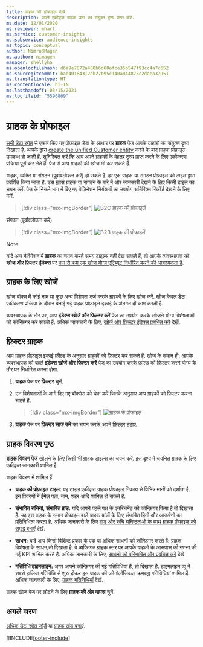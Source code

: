 ```yaml
---
title: ग्राहक की प्रोफाइल देखें
description: अपने एकीकृत ग्राहक डेटा का संयुक्त दृश्य प्राप्त करें.
ms.date: 12/01/2020
ms.reviewer: mhart
ms.service: customer-insights
ms.subservice: audience-insights
ms.topic: conceptual
author: NimrodMagen
ms.author: nimagen
manager: shellyha
ms.openlocfilehash: d6a9e7872a488b6d68afce35b547f93cc4a7c652
ms.sourcegitcommit: bae40184312ab27b95c140a044875c2daea37951
ms.translationtype: HT
ms.contentlocale: hi-IN
ms.lasthandoff: 03/15/2021
ms.locfileid: "5596869"
---
```

# <a name="customer-profiles"></a>ग्राहक के प्रोफाइल

[सभी डेटा स्रोत](data-sources.md) से एकत्र किए गए प्रोफ़ाइल डेटा के आधार पर **ग्राहक** पेज आपके ग्राहकों का संयुक्त दृश्य दिखाता है. आपके द्वारा [create the unified Customer entity](data-unification.md) करने के बाद ग्राहक प्रोफ़ाइल उपलब्ध हो जाती हैं. सुनिश्चित करें कि आप अपने ग्राहकों के बेहतर दृश्य प्राप्त करने के लिए एकीकरण प्रक्रिया पूरी कर लेते हैं. पेज से आप ग्राहकों की खोज भी कर सकते हैं.

ग्राहक, व्यक्ति या संगठन (पूर्वावलोकन करें) हो सकते हैं. हर एक ग्राहक या संगठन प्रोफ़ाइल को टाइल द्वारा प्रदर्शित किया जाता है. उस ख़ास ग्राहक या संगठन के बारे में और जानकारी देखने के लिए किसी टाइल का चयन करें. पेज के निचले भाग में दिए गए पेजिनेशन नियंत्रणों का उपयोग अतिरिक्त रिकॉर्ड देखने के लिए करें.

> [!div class="mx-imgBorder"] 
> ![B2C ग्राहक की प्रोफाइलें](media/profiles-customers.png "B2C ग्राहक की प्रोफाइलें")

संगठन (पूर्वावलोकन करें)
> [!div class="mx-imgBorder"] 
> ![B2B ग्राहक की प्रोफाइलें](media/profile-customers-b2b.png "B2B ग्राहक की प्रोफाइलें")

> [!NOTE]
> यदि आप नेविगेशन में **ग्राहक** का चयन करते समय टाइल्स नहीं देख सकते हैं, तो आपके व्यवस्थापक को **खोज और फ़िल्टर इंडेक्स** पर [कम से कम एक खोज योग्य एट्रिब्यूट निर्धारित करने की आवश्यकता है](search-filter-index.md).

## <a name="search-for-customers"></a>ग्राहक के लिए खोजें

खोज बॉक्स में कोई नाम या कुछ अन्य विशेषता दर्ज करके ग्राहकों के लिए खोज करें. खोज केवल डेटा एकीकरण प्रक्रिया के दौरान बनाई गई ग्राहक प्रोफ़ाइल इकाई के अंतर्गत ही काम करती है.

व्यवस्थापक के तौर पर, आप **इंडेक्स खोजें और फिल्टर करें** पेज का उपयोग करके खोजने योग्य विशेषताओं को कॉन्फ़िगर कर सकते हैं. अधिक जानकारी के लिए, [खोजें और फ़िल्टर इंडेक्स प्रबंधित करें](search-filter-index.md) देखें.

## <a name="filter-customers"></a>फ़िल्टर ग्राहक

आप ग्राहक प्रोफ़ाइल इकाई फ़ील्ड के अनुसार ग्राहकों को फ़िल्टर कर सकते हैं. खोज के समान ही, आपके व्यवस्थापक को पहले **इंडेक्स खोजें और फिल्टर करें** पेज का उपयोग करके फ़ील्ड को फ़िल्टर करने योग्य के तौर पर निर्धारित करना होगा.

1. **ग्राहक** पेज पर **फ़िल्टर** चुनें.

2. उन विशेषताओं के आगे दिए गए बॉक्सेस को चेक करें जिनके अनुसार आप ग्राहकों को फ़िल्टर करना चाहते हैं.

   > [!div class="mx-imgBorder"] 
   > ![ग्राहक के प्रोफाइल](media/profiles-customers3.png "ग्राहक के प्रोफाइल")

3. **ग्राहक** पेज पर **फ़िल्टर साफ करें** का चयन करके अपने फ़िल्टर हटाएं.

##  <a name="customer-details-page"></a>ग्राहक विवरण पृष्ठ

**ग्राहक विवरण पेज** खोलने के लिए किसी भी ग्राहक टाइल्स का चयन करें. इस दृश्य में चयनित ग्राहक के लिए एकीकृत जानकारी शामिल है.

ग्राहक विवरण में शामिल हैं:

-   **ग्राहक की प्रोफ़ाइल टाइल:** यह टाइल एकीकृत ग्राहक प्रोफ़ाइल निकाय से विभिन्न मानों को दर्शाता है. इन विवरणों में ईमेल पता, नाम, शहर आदि शामिल हो सकते हैं. 

-   **संभावित रुचियां, संभावित ब्रांड:** यदि आपने पहले पक्ष के एनरिचमेंट को कॉन्फ़िगर किया है तो दिखाता है. यह इस ग्राहक के समान प्रोफ़ाइल वाले ग्राहक ब्रांडों के लिए संभावित हितों और आकर्षणों का प्रतिनिधित्व करता है. अधिक जानकारी के लिए [ब्रांड और रुचि घनिष्‍ठताओं के साथ ग्राहक प्रोफ़ाइल को समृद्ध बनाएँ](enrichment-microsoft-graph.md) देखें.

-   **साधन:** यदि आप किसी विशिष्ट प्रकार के एक या अधिक साधनों को कॉन्फ़िगर करते हैं: ग्राहक विशेषता के साधन,तो दिखाता है. वे व्यक्तिगत ग्राहक स्तर पर आपके ग्राहकों के आसपास की गणना की गई KPI शामिल करते हैं. अधिक जानकारी के लिए, [साधनों को परिभाषित और प्रबंधित करें](measures.md) देखें.

-   **गतिविधि टाइमलाइन:** अगर आपने कॉन्फ़िगर की गई गतिविधियां हैं, तो दिखाता है. टाइमलाइन व्यू में सबसे हालिया गतिविधि से शुरू होकर इस ग्राहक की क्रोनोलॉजिकल क्रमबद्ध गतिविधियां शामिल हैं. अधिक जानकारी के लिए, [ग्राहक गतिविधियाँ](activities.md) देखें.

ग्राहक खोज पेज पर लौटने के लिए **ग्राहक की ओर वापस** चुनें.

## <a name="next-steps"></a>अगले चरण

[अधिक डेटा स्रोत जोड़ें](data-sources.md) या [ग्राहक खंड बनाएं](segments.md).


[!INCLUDE[footer-include](../includes/footer-banner.md)]